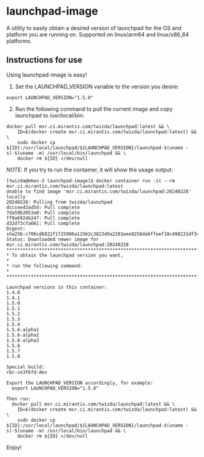 # launchpad-image
A utility to easily obtain a desired version of launchpad for the OS and platform you are running on.  Supported on linux/arm64 and linux/x86_64 platforms.

## Instructions for use
Using launchpad-image is easy!
1. Set the LAUNCHPAD_VERSION variable to the version you desire:
```
export LAUNCHPAD_VERSION="1.5.8"
```
2. Run the following command to pull the current image and copy launchpad to /usr/local/bin:
```
docker pull msr.ci.mirantis.com/twizda/launchpad:latest && \
    ID=$(docker create msr.ci.mirantis.com/twizda/launchpad:latest) && \
    sudo docker cp ${ID}:/usr/local/launchpad/${LAUNCHPAD_VERSION}/launchpad-$(uname -s)-$(uname -m) /usr/local/bin/launchpad && \
    docker rm ${ID} >/dev/null
```

*NOTE*: If you try to run the container, it will show the usage output:
```
[twizda@mkex-3 launchpad-image]$ docker container run -it --rm msr.ci.mirantis.com/twizda/launchpad:latest
Unable to find image 'msr.ci.mirantis.com/twizda/launchpad:20240228' locally
20240228: Pulling from twizda/launchpad
dcccee43ad5d: Pull complete
7da59b2053a0: Pull complete
ff9a6924b247: Pull complete
d32d73cfa661: Pull complete
Digest: sha256:c708cd6822f1f25986a11562c3823d9a2281eee9258da6ffeef10c498231df3c
Status: Downloaded newer image for msr.ci.mirantis.com/twizda/launchpad:20240228
*******************************************************************************
* To obtain the launchpad version you want,                                   *
* run the following command:                                                  *
*******************************************************************************

Launchpad versions in this container:
1.4.0
1.4.1
1.5.0
1.5.1
1.5.2
1.5.3
1.5.4
1.5.6-alpha1
1.5.6-alpha2
1.5.6-alpha3
1.5.6
1.5.7
1.5.8

Special build:
rbc-ce3f6fd-dev

Export the LAUNCHPAD_VERSION accordingly, for example:
  export LAUNCHPAD_VERSION="1.5.8"

Then run:
  docker pull msr.ci.mirantis.com/twizda/launchpad:latest && \
    ID=$(docker create msr.ci.mirantis.com/twizda/launchpad:latest) && \
    sudo docker cp ${ID}:/usr/local/launchpad/${LAUNCHPAD_VERSION}/launchpad-$(uname -s)-$(uname -m) /usr/local/bin/launchpad && \
    docker rm ${ID} >/dev/null
```

Enjoy!

